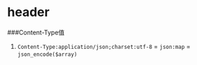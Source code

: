 # header

###Content-Type值
1. `Content-Type:application/json;charset:utf-8`  = `json:map` = `json_encode($array)`